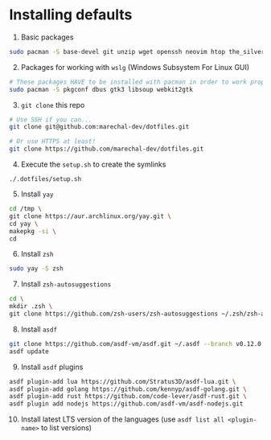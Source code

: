 # Installing defaults

1. Basic packages

```sh
sudo pacman -S base-devel git unzip wget openssh neovim htop the_silver_searcher lazygit github-cli jdk-openjdk python python-pip python-pynvim
```

2. Packages for working with `wslg` (Windows Subsystem For Linux GUI)

```sh
# These packages HAVE to be installed with pacman in order to work properly!
sudo pacman -S pkgconf dbus gtk3 libsoup webkit2gtk
```

3. `git clone` this repo

```sh
# Use SSH if you can...
git clone git@github.com:marechal-dev/dotfiles.git

# Or use HTTPS at least!
git clone https://github.com/marechal-dev/dotfiles.git
```

4. Execute the `setup.sh` to create the symlinks

```
./.dotfiles/setup.sh
```

5. Install `yay`

```sh
cd /tmp \
git clone https://aur.archlinux.org/yay.git \
cd yay \
makepkg -si \
cd
```

6. Install `zsh`

```sh
sudo yay -S zsh
```

7. Install `zsh-autosuggestions`

```sh
cd \
mkdir .zsh \
git clone https://github.com/zsh-users/zsh-autosuggestions ~/.zsh/zsh-autosuggestions
```

8. Install `asdf`

```sh
git clone https://github.com/asdf-vm/asdf.git ~/.asdf --branch v0.12.0 \
asdf update
```

9. Install `asdf` plugins

```sh
asdf plugin-add lua https://github.com/Stratus3D/asdf-lua.git \
asdf plugin-add golang https://github.com/kennyp/asdf-golang.git \
asdf plugin-add rust https://github.com/code-lever/asdf-rust.git \
asdf plugin add nodejs https://github.com/asdf-vm/asdf-nodejs.git
```

10. Install latest LTS version of the languages (use `asdf list all <plugin-name>` to list versions)
